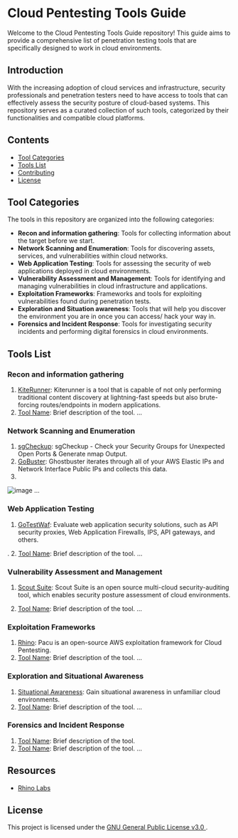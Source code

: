 # Cloud Pentesting Tools Guide

Welcome to the Cloud Pentesting Tools Guide repository! This guide aims to provide a comprehensive list of penetration testing tools that are specifically designed to work in cloud environments.

## Introduction

With the increasing adoption of cloud services and infrastructure, security professionals and penetration testers need to have access to tools that can effectively assess the security posture of cloud-based systems. This repository serves as a curated collection of such tools, categorized by their functionalities and compatible cloud platforms.

## Contents

- [Tool Categories](#tool-categories)
- [Tools List](#tools-list)
- [Contributing](#contributing)
- [License](#license)

## Tool Categories

The tools in this repository are organized into the following categories:

- **Recon and information gathering**: Tools for collecting information about the target before we start.
- **Network Scanning and Enumeration**: Tools for discovering assets, services, and vulnerabilities within cloud networks.
- **Web Application Testing**: Tools for assessing the security of web applications deployed in cloud environments.
- **Vulnerability Assessment and Management**: Tools for identifying and managing vulnerabilities in cloud infrastructure and applications.
- **Exploitation Frameworks**: Frameworks and tools for exploiting vulnerabilities found during penetration tests.
- **Exploration and Situation awareness**: Tools that will help you discover the environment you are in once you can access/ hack your way in.
- **Forensics and Incident Response**: Tools for investigating security incidents and performing digital forensics in cloud environments.

## Tools List

### Recon and information gathering
1. [KiteRunner](https://github.com/assetnote/kiterunner): Kiterunner is a tool that is capable of not only performing traditional content discovery at lightning-fast speeds but also brute-forcing routes/endpoints in modern applications.
2. [Tool Name](link/to/tool/repo): Brief description of the tool.
   ...

### Network Scanning and Enumeration

1. [sgCheckup](https://github.com/goldfiglabs/sgCheckup): sgCheckup - Check your Security Groups for Unexpected Open Ports & Generate nmap Output.
2. [GoBuster](https://github.com/assetnote/ghostbuster): Ghostbuster iterates through all of your AWS Elastic IPs and Network Interface Public IPs and collects this data.
3. 

![image](https://github.com/wupmemo/Cloud-Security-Kit/assets/15247512/4223ebd1-9334-4d0f-abbe-44617407ff6f)
   ...


### Web Application Testing

1. [GoTestWaf](https://github.com/wallarm/gotestwaf): Evaluate web application security solutions, such as API security proxies, Web Application Firewalls, IPS, API gateways, and others.

.
2. [Tool Name](link/to/tool/repo): Brief description of the tool.
   ...

### Vulnerability Assessment and Management

1. [Scout Suite](https://github.com/nccgroup/ScoutSuite): Scout Suite is an open source multi-cloud security-auditing tool, which enables security posture assessment of cloud environments.

2. [Tool Name](link/to/tool/repo): Brief description of the tool.
   ...

### Exploitation Frameworks

1. [Rhino](https://github.com/RhinoSecurityLabs/pacu): Pacu is an open-source AWS exploitation framework for Cloud Pentesting.
2. [Tool Name](link/to/tool/repo): Brief description of the tool.
   ...

### Exploration and Situational Awareness

1. [Situational Awareness](https://github.com/BishopFox/cloudfox): Gain situational awareness in unfamiliar cloud environments.
2. [Tool Name](link/to/tool/repo): Brief description of the tool.
   ...
   
### Forensics and Incident Response

1. [Tool Name](link/to/tool/repo): Brief description of the tool.
2. [Tool Name](link/to/tool/repo): Brief description of the tool.
   ...

## Resources

- [Rhino Labs](https://github.com/RhinoSecurityLabs)

## License

This project is licensed under the [GNU General Public License v3.0
](LICENSE).
